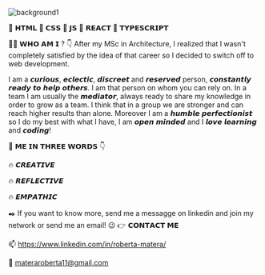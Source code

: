 ![background1](https://user-images.githubusercontent.com/93257351/151624603-838df787-3672-4bf0-9e2e-7659cff8d012.png)



📌 𝗛𝗧𝗠𝗟 📌 𝗖𝗦𝗦 📌 𝗝𝗦 📌 𝗥𝗘𝗔𝗖𝗧 📌 𝗧𝗬𝗣𝗘𝗦𝗖𝗥𝗜𝗣𝗧


👩🏻 𝗪𝗛𝗢 𝗔𝗠 𝗜 ? 👇
After my MSc in Architecture, I realized that I wasn't completely satisfied by the idea of that career so I decided to switch off to web development.

I am a 𝙘𝙪𝙧𝙞𝙤𝙪𝙨, 𝙚𝙘𝙡𝙚𝙘𝙩𝙞𝙘, 𝙙𝙞𝙨𝙘𝙧𝙚𝙚𝙩 and 𝙧𝙚𝙨𝙚𝙧𝙫𝙚𝙙 person, 𝙘𝙤𝙣𝙨𝙩𝙖𝙣𝙩𝙡𝙮 𝙧𝙚𝙖𝙙𝙮 𝙩𝙤 𝙝𝙚𝙡𝙥 𝙤𝙩𝙝𝙚𝙧𝙨.
I am that person on whom you can rely on. In a team I am usually the 𝙢𝙚𝙙𝙞𝙖𝙩𝙤𝙧, always ready to share my knowledge in order to grow as a team. 
I think that in a group we are stronger and can reach higher results than alone.
Moreover I am a 𝙝𝙪𝙢𝙗𝙡𝙚 𝙥𝙚𝙧𝙛𝙚𝙘𝙩𝙞𝙤𝙣𝙞𝙨𝙩 so I do my best with what I have, I am 𝙤𝙥𝙚𝙣 𝙢𝙞𝙣𝙙𝙚𝙙 and I 𝙡𝙤𝙫𝙚 𝙡𝙚𝙖𝙧𝙣𝙞𝙣𝙜 and 𝙘𝙤𝙙𝙞𝙣𝙜! 

🌈 𝗠𝗘 𝗜𝗡 𝗧𝗛𝗥𝗘𝗘 𝗪𝗢𝗥𝗗𝗦 👇

🔥 𝘾𝙍𝙀𝘼𝙏𝙄𝙑𝙀

🔥 𝙍𝙀𝙁𝙇𝙀𝘾𝙏𝙄𝙑𝙀

🔥 𝙀𝙈𝙋𝘼𝙏𝙃𝙄𝘾


✒️ If you want to know more, send me a messagge on linkedin and join my network or send me an email! 😉
👉 𝗖𝗢𝗡𝗧𝗔𝗖𝗧 𝗠𝗘

📫 https://www.linkedin.com/in/roberta-matera/

📩 materaroberta11@gmail.com


<!--
**RobertaMatera/RobertaMatera** is a ✨ _special_ ✨ repository because its `README.md` (this file) appears on your GitHub profile.

Here are some ideas to get you started:

- 🔭 I’m currently working on ...
- 🌱 I’m currently learning ...
- 👯 I’m looking to collaborate on ...
- 🤔 I’m looking for help with ...
- 💬 Ask me about ...
- 📫 How to reach me: ...
- 😄 Pronouns: ...
- ⚡ Fun fact: ...
-->
